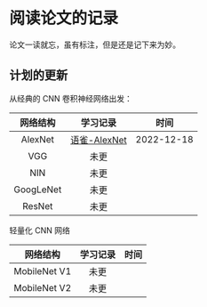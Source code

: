 # 阅读论文的记录

论文一读就忘，虽有标注，但是还是记下来为妙。

## 计划的更新

从经典的 CNN 卷积神经网络出发：

| 网络结构 |                                    学习记录                                    | 时间       |
| :-------: | :----------------------------------------------------------------------------: | ---------- |
|  AlexNet  | [语雀-AlexNet](https://www.yuque.com/shuoouba/deeplearning/syg020gvb5m1c2k9 "None")  | 2022-12-18 |
|    VGG    |                                      未更                                      |            |
|    NIN    |                                      未更                                      |            |
| GoogLeNet |                                      未更                                      |            |
|  ResNet  |                                      未更                                      |            |

轻量化 CNN 网络

|   网络结构   | 学习记录 | 时间 |
| :----------: | :------: | ---- |
| MobileNet V1 |   未更   |      |
| MobileNet V2 |   未更   |      |

